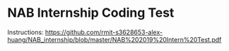 # NAB Internship Coding Test

Instructions: https://github.com/rmit-s3628653-alex-huang/NAB_internship/blob/master/NAB%202019%20Intern%20Test.pdf

